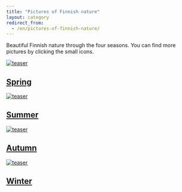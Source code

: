 ```yaml
---
title: "Pictures of Finnish nature"
layout: category
redirect_from:
  - /en/pictures-of-finnish-nature/
---
```


Beautiful Finnish nature through the four seasons. You can find more pictures by clicking the small icons.

<div class="tiles">
	<article class="tile" itemscope="" itemtype="http://schema.org/Article">
		<a href="/en/photography/finnish-nature/spring/" title="Kevät" class="post-teaser"><img src="https://b2.minimuutti.com/file/minimuutti-com/luontokuvat/kev%C3%A4t/DS14212-245px.jpg" alt="teaser" itemprop="image"></a>
		<h2 class="post-title" itemprop="name"><a href="/en/photography/finnish-nature/spring/">Spring</a></h2>
  		<p class="post-excerpt" itemprop="description"></p>
	</article>
	<article class="tile" itemscope="" itemtype="http://schema.org/Article">
		<a href="/en/photography/finnish-nature/summer/" title="Kesä" class="post-teaser"><img src="https://b2.minimuutti.com/file/minimuutti-com/luontokuvat/kes%C3%A4/5/DS23699-245px.jpg" alt="teaser" itemprop="image"></a>
		<h2 class="post-title" itemprop="name"><a href="/en/photography/finnish-nature/summer/">Summer</a></h2>
		<p class="post-excerpt" itemprop="description"></p>
	</article>
	<article class="tile" itemscope="" itemtype="http://schema.org/Article">
		<a href="/en/photography/finnish-nature/autumn/" title="Syksy" class="post-teaser"><img src="https://b2.minimuutti.com/file/minimuutti-com/luontokuvat/syksy/5/DS69926-245px.jpg" alt="teaser" itemprop="image"></a>
		<h2 class="post-title" itemprop="name"><a href="/en/photography/finnish-nature/autumn/">Autumn</a></h2>
		<p class="post-excerpt" itemprop="description"></p>
	</article>
	<article class="tile" itemscope="" itemtype="http://schema.org/Article">
		<a href="/en/photography/finnish-nature/winter/" title="Talvi" class="post-teaser"><img src="https://b2.minimuutti.com/file/minimuutti-com/luontokuvat/talvi/DSC24163-245px.jpg" alt="teaser" itemprop="image"></a>
		<h2 class="post-title" itemprop="name"><a href="/en/photography/finnish-nature/winter/">Winter</a></h2>
		<p class="post-excerpt" itemprop="description"></p>
	</article>
</div>
